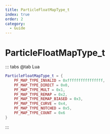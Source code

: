 ```yaml
---
title: ParticleFloatMapType_t
index: true
order: 2
category:
  - Guide
---
```


# ParticleFloatMapType_t
::: tabs
@tab Lua
```lua
ParticleFloatMapType_t = {
    PF_MAP_TYPE_INVALID = 0xffffffffffffffff,
    PF_MAP_TYPE_DIRECT = 0x0,
    PF_MAP_TYPE_MULT = 0x1,
    PF_MAP_TYPE_REMAP = 0x2,
    PF_MAP_TYPE_REMAP_BIASED = 0x3,
    PF_MAP_TYPE_CURVE = 0x4,
    PF_MAP_TYPE_NOTCHED = 0x5,
    PF_MAP_TYPE_COUNT = 0x6
}
```
:::